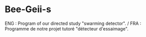 # Bee-Geii-s
ENG : Program of our directed study "swarming detector". / FRA : Programme de notre projet tutoré "détecteur d'essaimage".
